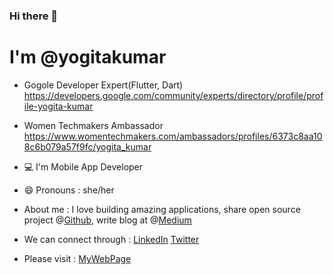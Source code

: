 ### Hi there 👋
# I'm @yogitakumar

- Gogole Developer Expert(Flutter, Dart)
 https://developers.google.com/community/experts/directory/profile/profile-yogita-kumar

- Women Techmakers Ambassador
https://www.womentechmakers.com/ambassadors/profiles/6373c8aa108c6b079a57f9fc/yogita_kumar

- 💻 I'm Mobile App Developer

- 😄 Pronouns : she/her
 
- About me : I love building amazing applications, share open source project @[Github](https://github.com/yogitakumar), write blog at @[Medium](https://helloyogita.medium.com/)

- We can connect through : [LinkedIn](https://www.linkedin.com/in/yogitakumar05/) [Twitter](https://twitter.com/YogitaKumar05)

- Please visit : [MyWebPage](https://yogitakumar.github.io/)
